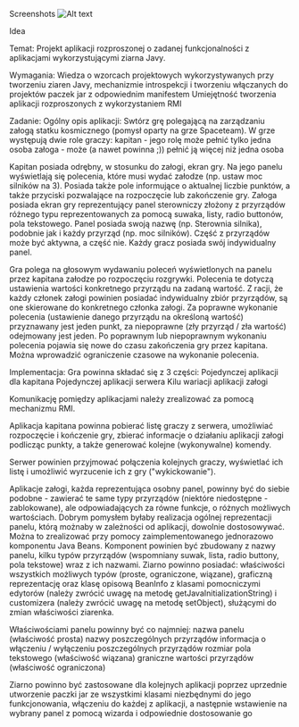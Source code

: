 
Screenshots
![Alt text](/screenshots/1.png?raw=true "Screen 1")



Idea

Temat: 
Projekt aplikacji rozproszonej o zadanej funkcjonalności z aplikacjami wykorzystującymi ziarna Javy. 

Wymagania:
Wiedza o wzorcach projektowych wykorzystywanych przy tworzeniu ziaren Javy, mechanizmie introspekcji i tworzeniu włączanych do projektów paczek jar z odpowiednim manifestem
Umiejętność tworzenia aplikacji rozproszonych z wykorzystaniem RMI

Zadanie: 
Ogólny opis aplikacji: 
Swtórz grę polegającą na zarządzaniu załogą statku kosmicznego (pomysł oparty na grze Spaceteam). 
W grze występują dwie role graczy:
kapitan - jego rolę może pełnić tylko jedna osoba
załoga - może (a nawet powinna ;)) pełnić ją więcej niż jedna osoba

Kapitan posiada odrębny, w stosunku do załogi, ekran gry. Na jego panelu wyświetlają się polecenia, które musi wydać załodze (np. ustaw moc silników na 3). Posiada także pole informujące o aktualnej liczbie punktów, a także przyciski pozwalające na rozpoczęcie lub zakończenie gry. Załoga posiada ekran gry reprezentujący panel sterowniczy złożony z przyrządów różnego typu reprezentowanych za pomocą suwaka, listy, radio buttonów, pola tekstowego. Panel posiada swoją nazwę (np. Sterownia silnika), podobnie jak i każdy przyrząd (np. moc silników). Część z przyrządów może być aktywna, a część nie. 
Każdy gracz posiada swój indywidualny panel. 

Gra polega na głosowym wydawaniu poleceń wyświetlonych na panelu przez kapitana załodze po rozpoczęciu rozgrywki. Polecenia te dotyczą ustawienia wartości konkretnego przyrządu na zadaną wartość. Z racji, że każdy członek załogi powinien posiadać indywidualny zbiór przyrządów, są one skierowane do konkretnego członka załogi. 
Za poprawne wykonanie polecenia (ustawienie danego przyrządu na określoną wartość) przyznawany jest jeden punkt, za niepoprawne (zły przyrząd / zła wartość) odejmowany jest jeden. 
Po poprawnym lub niepoprawnym wykonaniu polecenia pojawia się nowe do czasu zakończenia gry przez kapitana. Można wprowadzić ograniczenie czasowe na wykonanie polecenia. 

Implementacja: 
Gra powinna składać się z 3 części:
Pojedynczej aplikacji dla kapitana
Pojedynczej aplikacji serwera
Kilu wariacji aplikacji załogi

Komunikację pomiędzy aplikacjami należy zrealizować za pomocą mechanizmu RMI. 

Aplikacja kapitana powinna pobierać listę graczy z serwera, umożliwiać rozpoczęcie i kończenie gry, zbierać informacje o działaniu aplikacji załogi podlicząc punkty, a także generować kolejne (wykonywalne) komendy. 

Serwer powinien przyjmować połączenia kolejnych graczy, wyświetlać ich listę i umożliwić wyrzucenie ich z gry ("wykickowanie"). 

Aplikacje załogi, każda reprezentująca osobny panel, powinny być do siebie podobne - zawierać te same typy przyrządów (niektóre niedostępne - zablokowane), ale odpowiadających za równe funkcje, o różnych możliwych wartościach. Dobrym pomysłem byłaby realizacja ogólnej reprezentacji panelu, którą możnaby w zależności od aplikacji, dowolnie dostosowywać. Można to zrealizować przy pomocy zaimplementowanego jednorazowo komponentu Java Beans. Komponent powinien być zbudowany z nazwy panelu, kilku typów przyrządów (wspomniany suwak, lista, radio buttony, pola tekstowe) wraz z ich nazwami. 
Ziarno powinno posiadać: właściwości wszystkich możliwych typów (proste, ograniczone, wiązane), graficzną reprezentację oraz klasę opisową BeanInfo z klasami pomocniczymi edytorów (należy zwrócić uwagę na metodę getJavaInitializationString) i customizera (należy zwrócić uwagę na metodę setObject), służącymi do zmian właściwości ziarenka. 

Właściwościami panelu powinny być co najmniej:
nazwa panelu (właściwość prosta)
nazwy poszczególnych przyrządów
informacja o włączeniu / wyłączeniu poszczególnych przyrządów
rozmiar pola tekstowego (właściwość wiązana)
graniczne wartości przyrządów (właściwość ograniczona)

Ziarno powinno być zastosowane dla kolejnych aplikacji poprzez uprzednie utworzenie paczki jar ze wszystkimi klasami niezbędnymi do jego funkcjonowania, włączeniu do każdej z aplikacji, a następnie wstawienie na wybrany panel z pomocą wizarda i odpowiednie dostosowanie go